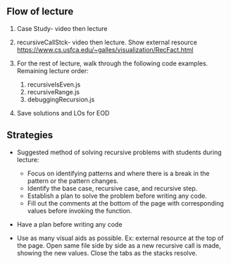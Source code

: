 ## Flow of lecture

1. Case Study- video then lecture

2. recursiveCallStck- video then lecture. Show external resource https://www.cs.usfca.edu/~galles/visualization/RecFact.html

3. For the rest of lecture, walk through the following code examples. Remaining lecture order: 
    1. recursiveIsEven.js
    2. recursiveRange.js
    3. debuggingRecursion.js

4. Save solutions and LOs for EOD

## Strategies

* Suggested method of solving recursive problems with students during lecture:
    - Focus on identifying patterns and where there is a break in the pattern or the pattern changes.
    - Identify the base case, recursive case, and recursive step.
    - Establish a plan to solve the problem before writing any code.
    - Fill out the comments at the bottom of the page with corresponding values before invoking the function.

* Have a plan before writing any code

* Use as many visual aids as possible. Ex: external resource at the top of the page. Open same file side by side as a new recursive call is made, showing the new values. Close the tabs as the stacks resolve.